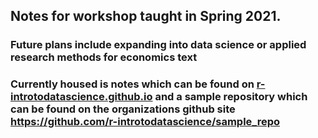 ## Notes for workshop taught in Spring 2021.

### Future plans include expanding into data science or applied research methods for economics text

### Currently housed is notes which can be found on [r-introtodatascience.github.io](r-introtodatascience.github.io) and a sample repository which can be found on the organizations github site https://github.com/r-introtodatascience/sample_repo
